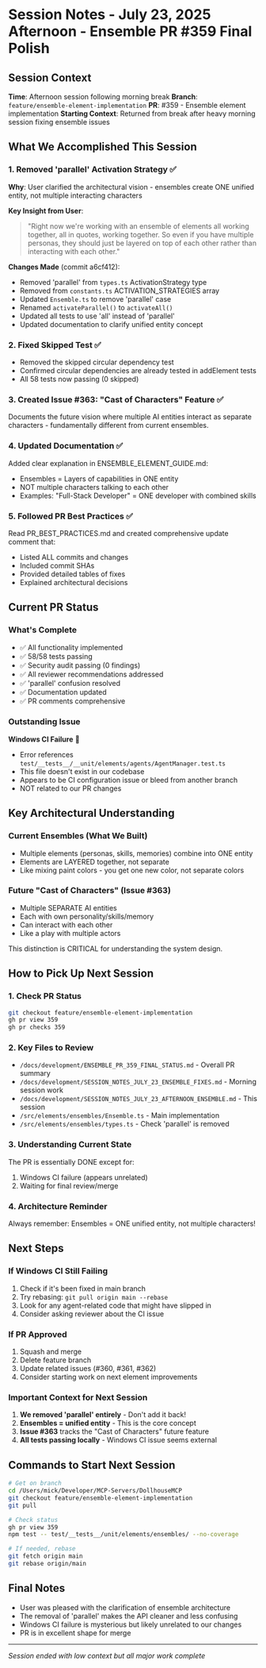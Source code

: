 # Session Notes - July 23, 2025 Afternoon - Ensemble PR #359 Final Polish

## Session Context
**Time**: Afternoon session following morning break
**Branch**: `feature/ensemble-element-implementation`
**PR**: #359 - Ensemble element implementation
**Starting Context**: Returned from break after heavy morning session fixing ensemble issues

## What We Accomplished This Session

### 1. Removed 'parallel' Activation Strategy ✅
**Why**: User clarified the architectural vision - ensembles create ONE unified entity, not multiple interacting characters

**Key Insight from User**:
> "Right now we're working with an ensemble of elements all working together, all in quotes, working together. So even if you have multiple personas, they should just be layered on top of each other rather than interacting with each other."

**Changes Made** (commit a6cf412):
- Removed 'parallel' from `types.ts` ActivationStrategy type
- Removed from `constants.ts` ACTIVATION_STRATEGIES array
- Updated `Ensemble.ts` to remove 'parallel' case
- Renamed `activateParallel()` to `activateAll()`
- Updated all tests to use 'all' instead of 'parallel'
- Updated documentation to clarify unified entity concept

### 2. Fixed Skipped Test ✅
- Removed the skipped circular dependency test
- Confirmed circular dependencies are already tested in addElement tests
- All 58 tests now passing (0 skipped)

### 3. Created Issue #363: "Cast of Characters" Feature ✅
Documents the future vision where multiple AI entities interact as separate characters - fundamentally different from current ensembles.

### 4. Updated Documentation ✅
Added clear explanation in ENSEMBLE_ELEMENT_GUIDE.md:
- Ensembles = Layers of capabilities in ONE entity
- NOT multiple characters talking to each other
- Examples: "Full-Stack Developer" = ONE developer with combined skills

### 5. Followed PR Best Practices ✅
Read PR_BEST_PRACTICES.md and created comprehensive update comment that:
- Listed ALL commits and changes
- Included commit SHAs
- Provided detailed tables of fixes
- Explained architectural decisions

## Current PR Status

### What's Complete
- ✅ All functionality implemented
- ✅ 58/58 tests passing
- ✅ Security audit passing (0 findings)
- ✅ All reviewer recommendations addressed
- ✅ 'parallel' confusion resolved
- ✅ Documentation updated
- ✅ PR comments comprehensive

### Outstanding Issue
**Windows CI Failure** 🔴
- Error references `test/__tests__/__unit/elements/agents/AgentManager.test.ts`
- This file doesn't exist in our codebase
- Appears to be CI configuration issue or bleed from another branch
- NOT related to our PR changes

## Key Architectural Understanding

### Current Ensembles (What We Built)
- Multiple elements (personas, skills, memories) combine into ONE entity
- Elements are LAYERED together, not separate
- Like mixing paint colors - you get one new color, not separate colors

### Future "Cast of Characters" (Issue #363)
- Multiple SEPARATE AI entities
- Each with own personality/skills/memory
- Can interact with each other
- Like a play with multiple actors

This distinction is CRITICAL for understanding the system design.

## How to Pick Up Next Session

### 1. Check PR Status
```bash
git checkout feature/ensemble-element-implementation
gh pr view 359
gh pr checks 359
```

### 2. Key Files to Review
- `/docs/development/ENSEMBLE_PR_359_FINAL_STATUS.md` - Overall PR summary
- `/docs/development/SESSION_NOTES_JULY_23_ENSEMBLE_FIXES.md` - Morning session work
- `/docs/development/SESSION_NOTES_JULY_23_AFTERNOON_ENSEMBLE.md` - This session
- `/src/elements/ensembles/Ensemble.ts` - Main implementation
- `/src/elements/ensembles/types.ts` - Check 'parallel' is removed

### 3. Understanding Current State
The PR is essentially DONE except for:
1. Windows CI failure (appears unrelated)
2. Waiting for final review/merge

### 4. Architecture Reminder
Always remember: Ensembles = ONE unified entity, not multiple characters!

## Next Steps

### If Windows CI Still Failing
1. Check if it's been fixed in main branch
2. Try rebasing: `git pull origin main --rebase`
3. Look for any agent-related code that might have slipped in
4. Consider asking reviewer about the CI issue

### If PR Approved
1. Squash and merge
2. Delete feature branch
3. Update related issues (#360, #361, #362)
4. Consider starting work on next element improvements

### Important Context for Next Session
1. **We removed 'parallel' entirely** - Don't add it back!
2. **Ensembles = unified entity** - This is the core concept
3. **Issue #363** tracks the "Cast of Characters" future feature
4. **All tests passing locally** - Windows CI issue seems external

## Commands to Start Next Session
```bash
# Get on branch
cd /Users/mick/Developer/MCP-Servers/DollhouseMCP
git checkout feature/ensemble-element-implementation
git pull

# Check status
gh pr view 359
npm test -- test/__tests__/unit/elements/ensembles/ --no-coverage

# If needed, rebase
git fetch origin main
git rebase origin/main
```

## Final Notes
- User was pleased with the clarification of ensemble architecture
- The removal of 'parallel' makes the API cleaner and less confusing
- Windows CI failure is mysterious but likely unrelated to our changes
- PR is in excellent shape for merge

---
*Session ended with low context but all major work complete*